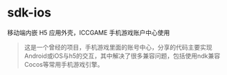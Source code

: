 # sdk-ios
移动端内嵌 H5 应用外壳，ICCGAME 手机游戏账户中心使用

> 这是一个曾经的项目，手机游戏里面的账号中心，分享的代码主要实现Android或iOS与h5的交互，其中解决了很多兼容问题，包括使用ndk兼容Cocos等常用手机游戏引擎。

